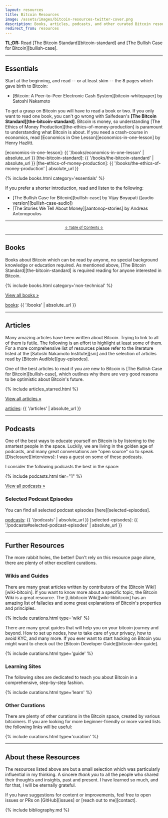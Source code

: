 ```yaml
---
layout: resources
title: Bitcoin Resources
image: /assets/images/bitcoin-resources-twitter-cover.png
description: Books, articles, podcasts, and other curated Bitcoin resources.
redirect_from: resources
---
```


**TL;DR:** Read [The Bitcoin Standard][bitcoin-standard] and [The Bullish
Case for Bitcoin][bullish-case].

---

## Essentials

Start at the beginning, and read -- or at least skim --
the 8 pages which gave birth to Bitcoin:

- [Bitcoin: A Peer-to-Peer Electronic Cash System][bitcoin-whitepaper] by Satoshi Nakamoto

To get a grasp on Bitcoin you will have to read a book or two.  If you only want
to read one book, you can't go wrong with Saifedean's **[The Bitcoin
Standard][the-bitcoin-standard]**. Bitcoin is money, so understanding [The
Ethics of Money Production][the-ethics-of-money-production] is paramount to
understanding what Bitcoin is about. If you need a crash-course in economics,
read [Economics in One Lesson][economics-in-one-lesson] by Henry Hazlitt.

[economics-in-one-lesson]: {{ '/books/economics-in-one-lesson' | absolute_url }}
[the-bitcoin-standard]: {{ '/books/the-bitcoin-standard' | absolute_url }}
[the-ethics-of-money-production]: {{ '/books/the-ethics-of-money-production' | absolute_url }}

{% include books.html category='essentials' %}

If you prefer a shorter introduction, read and listen to the following:

- [The Bullish Case for Bitcoin][bullish-case] by Vijay Boyapati ([audio
version][bullish-case-audio])
- [The Stories We Tell About Money][aantonop-stories] by Andreas Antonopoulos

---

<center>
  <p><small><a href="#toc">↓ Table of Contents ↓</a></small></p>
</center>

[toc]: #toc
[essentials]: #essentials
[books]: #books
[articles]: #articles
[podcasts]: #podcasts
[episodes]: #podcast-episodes
[wikis-and-guides]: #wikis-and-guides
[other]: #further-resources

---


## Books

Books about Bitcoin which can be read by anyone, no special background knowledge
or education required. As mentioned above, [The Bitcoin Standard][the-bitcoin-standard]
is required reading for anyone interested in Bitcoin.

{% include books.html category='non-technical' %}

[View all books »][books]

[books]: {{ '/books' | absolute_url }}

---

## Articles

Many amazing articles have been written about Bitcoin. Trying to
link to all of them is futile. The following is an effort to highlight
at least some of them. For a more comprehensive list of resources please
refer to the literature listed at the [Satoshi Nakamoto Institute][sni] and the
selection of articles read by [Bitcoin Audible][guy-episodes].

One of the best articles to read if you are new to Bitcoin is [The Bullish Case
for Bitcoin][bullish-case], which outlines why there are very good reasons to be
optimistic about Bitcoin's future.

{% include articles_starred.html %}

[View all articles »][articles]

[articles]: {{ '/articles' | absolute_url }}

---

## Podcasts

One of the best ways to educate yourself on Bitcoin is by listening to the
smartest people in the space. Luckily, we are living in the golden age of
podcasts, and many great conversations are "open source" so to speak.
[Disclosure][interviews]: I was a guest on some of these podcasts.

I consider the following podcasts the best in the space:

{% include podcasts.html tier="1" %}

[View all podcasts »][podcasts]

### Selected Podcast Episodes

You can find all selected podcast episodes [here][selected-episodes].

[podcasts]: {{ '/podcasts' | absolute_url }}
[selected-episodes]: {{ '/podcasts#selected-podcast-episodes' | absolute_url }}

---

## Further Resources

The more rabbit holes, the better! Don't rely on this resource page alone, there
are plenty of other excellent curations.

### Wikis and Guides

There are many great articles written by contributors of the [Bitcoin
Wiki][wiki-bitcoin]. If you want to know more about a specific topic, the
Bitcoin Wiki is a great resource. The [Libbitcoin Wiki][wiki-libbitcoin] has an
amazing list of fallacies and some great explanations of Bitcoin's properties
and principles.

{% include curations.html type='wiki' %}

There are many great guides that will help you on your bitcoin journey and
beyond. How to set up nodes, how to take care of your privacy, how to avoid KYC,
and many more. If you ever want to start hacking on Bitcoin you might want to
check out the [Bitcoin Developer Guide][bitcoin-dev-guide].

{% include curations.html type='guide' %}

### Learning Sites

The following sites are dedicated to teach you about Bitcoin in a comprehensive,
step-by-step fashion.

{% include curations.html type='learn' %}

### Other Curations

There are plenty of other curations in the Bitcoin space, created by various
bitcoiners. If you are looking for more beginner-friendly or more varied lists
the following links will be useful:

{% include curations.html type='curation' %}

---

## About these Resources

The resources listed above are but a small selection which was particularly
influential in my thinking. A sincere *thank you* to all the people who shared
their thoughts and insights, past and present. I have learned so much, and for
that, I will be eternally grateful.

If you have suggestions for content or improvements, feel free to open issues
or PRs on [GitHub][issues] or [reach out to me][contact].

{% include bibliography.md %}
